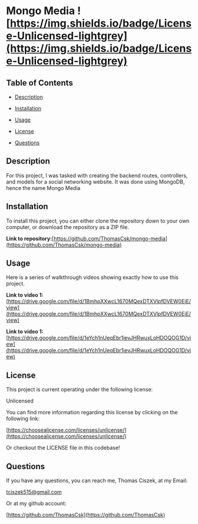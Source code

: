 # Mongo Media ![https://img.shields.io/badge/License-Unlicensed-lightgrey](https://img.shields.io/badge/License-Unlicensed-lightgrey) 
  
## Table of Contents

- [Description](#description)

- [Installation](#installation)
  
- [Usage](#usage)
  
- [License](#license)

- [Questions](#questions)

## Description

For this project, I was tasked with creating the backend routes, controllers, and models for a social networking website. It was done using MongoDB, hence the name Mongo Media

## Installation
  
To install this project, you can either clone the repository down to your own computer, or download the repository as a ZIP file. 


**Link to repository:**[https://github.com/ThomasCsk/mongo-media](https://github.com/ThomasCsk/mongo-media)


## Usage
  
Here is a series of walkthrough videos showing exactly how to use this project.


**Link to video 1:**[https://drive.google.com/file/d/1BmhpXXwcL1670MQexDTXVlpfDVEW0EjE/view](https://drive.google.com/file/d/1BmhpXXwcL1670MQexDTXVlpfDVEW0EjE/view)


**Link to video 1:**[https://drive.google.com/file/d/1eYch1nUeqEbr1ievJHRwuxLoHDOQOG1D/view](https://drive.google.com/file/d/1eYch1nUeqEbr1ievJHRwuxLoHDOQOG1D/view)


## License

This project is current operating under the following license:

Unlicensed

You can find more information regarding this license by clicking on the following link:


[https://choosealicense.com/licenses/unlicense/](https://choosealicense.com/licenses/unlicense/)


Or checkout the LICENSE file in this codebase!

## Questions

If you have any questions, you can reach me, Thomas Ciszek, at my Email:

[tciszek515@gmail.com](#tciszek515@gmail.com)

Or at my github account:

[https://github.com/ThomasCsk](https://github.com/ThomasCsk)
